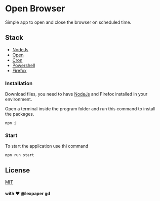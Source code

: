 # Open Browser 
Simple app to open and close the browser on scheduled time.
## Stack
* [NodeJs](https://nodejs.org/en/)
* [Open](https://www.npmjs.com/package/open)
* [Cron](https://www.npmjs.com/package/cron)
* [Powershell](https://www.npmjs.com/package/node-powershell)
* [Firefox](https://www.mozilla.org/it/firefox/new/)

### Installation
Download files, you need to have [NodeJs](https://nodejs.org/en/) and Firefox installed in your environment.

Open a terminal inside the program folder and run this command to install the packages. 

```
npm i
```

### Start
To start the application use thi command
```
npm run start
```


## License
[MIT](https://choosealicense.com/licenses/mit/)


#### with ❤️ @lexpaper gd












